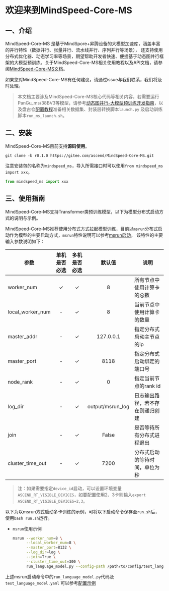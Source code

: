 # 欢迎来到MindSpeed-Core-MS

## 一、介绍

MindSpeed-Core-MS 是基于MindSpore+昇腾设备的大模型加速库，涵盖丰富的并行特性（数据并行、张量并行、流水线并行、序列并行等场景），
还支持使用分布式优化器、动态学习率等场景，期望帮助开发者快速、便捷基于动态图并行框架的大模型预训练。关于MindSpeed-Core-MS相关使用教程以及API文档，请参阅[MindSpeed-Core-MS文档](https://gitee.com/ascend/MindSpeed-Core-MS/tree/r0.1.0/docs)。

如果您对MindSpeed-Core-MS有任何建议，请通过issue与我们联系，我们将及时处理。

> 本文档主要涉及MindSpeed-Core-MS核心代码等相关内容，若需要运行PanGu_ms/38BV3等模型，请参考[动态图并行-大模型预训练开发指南](https://gitee.com/ascend/MindSpeed-Core-MS/blob/r0.1.0/docs/source_zh_cn/usage/pretrain_gpt.md)，以及盘古仓[配置教程](https://codehub-y.huawei.com/MindSpore-enterprise/Production/38Bv3/files?ref=refactor&filePath=pangu_sophon_pytorch-master%2FPanGu_ms%2FREADME.md&isFile=true)准备相关数据集、封装层转换脚本`launch.py` 及启动训练脚本`run_ms_launch.sh`。

## 二、安装

MindSpeed-Core-MS目前支持**源码使用**。

```shell
git clone -b r0.1.0 https://gitee.com/ascend/MindSpeed-Core-MS.git
```

注意安装包的名称为`mindspeed_ms`，导入所需接口时可以使用`from mindspeed_ms import xxx`。

```python
from mindspeed_ms import xxx
```

## 三、使用指南

MindSpeed-Core-MS支持Transformer类预训练模型，以下为模型分布式启动方式的说明与示例。

MindSpeed-Core-MS推荐使用分布式方式拉起模型训练，目前以`msrun`分布式启动作为模型的主要启动方式，`msrun`特性说明可以参考[msrun启动](https://www.mindspore.cn/docs/zh-CN/master/model_train/parallel/msrun_launcher.html)。
该特性的主要输入参数说明如下：

  | **参数**           | **单机是否必选** | **多机是否必选** |     **默认值**      | **说明**           |
  |------------------|:----------:|:----------:|:----------------:|------------------|
  | worker_num       |  &check;   |  &check;   |        8         | 所有节点中使用计算卡的总数    |
  | local_worker_num |     -      |  &check;   |        8         | 当前节点中使用计算卡的数量    |
  | master_addr      |     -      |  &check;   |    127.0.0.1     | 指定分布式启动主节点的ip    |
  | master_port      |     -      |  &check;   |       8118       | 指定分布式启动绑定的端口号    |
  | node_rank        |     -      |  &check;   |        0         | 指定当前节点的rank id   |
  | log_dir          |     -      |  &check;   | output/msrun_log | 日志输出路径，若不存在则递归创建 |
  | join             |     -      |  &check;   |      False       | 是否等待所有分布式进程退出    |
  | cluster_time_out |     -      |  &check;   |       7200       | 分布式启动的等待时间，单位为秒  |

> 注：如果需要指定`device_id`启动，可以设置环境变量`ASCEND_RT_VISIBLE_DEVICES`，如要配置使用2、3卡则输入`export ASCEND_RT_VISIBLE_DEVICES=2,3`。

以下为以msrun方式启动多卡训练的示例，可将以下启动命令保存至`run.sh`后，使用`bash run.sh`运行。

- `msrun`使用示例

  ```bash
  msrun --worker_num=8 \
        --local_worker_num=8 \
        --master_port=8132 \
        --log_dir=log \
        --join=True \
        --cluster_time_out=300 \
        run_language_model.py --config-path /path/to/config/test_language_model.yaml
  ```

上述msrun启动命令中的`run_language_model.py`代码及`test_language_model.yaml` 可以参考[配置示例](https://gitee.com/ascend/MindSpeed-Core-MS/tree/r0.1.0/tests/st/test_distri_core/test_language_model)
